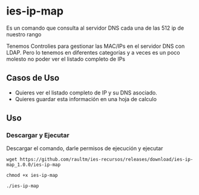 # ies-ip-map

Es un comando que consulta al servidor DNS cada una de las 512 ip de nuestro rango

Tenemos Controlies para gestionar las MAC/IPs en el servidor DNS con LDAP. Pero lo tenemos en diferentes categorías y a veces es un poco molesto no poder ver el listado completo de IPs

## Casos de Uso
- Quieres ver el listado completo de IP y su DNS asociado.
- Quieres guardar esta información en una hoja de calculo

## Uso

### Descargar y Ejecutar
Descargar el comando, darle permisos de ejecución y ejecutar

```
wget https://github.com/raultm/ies-recursos/releases/download/ies-ip-map_1.0.0/ies-ip-map

chmod +x ies-ip-map

./ies-ip-map
```




